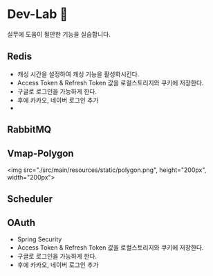 # Dev-Lab 📘
실무에 도움이 될만한 기능을 실습합니다.

## Redis 
- 캐싱 시간을 설정하여 캐싱 기능을 활성화시킨다.
- Access Token & Refresh Token 값을 로컬스토리지와 쿠키에 저장한다.
- 구글로 로그인을 가능하게 한다.
- 후에 카카오, 네이버 로그인 추가
- 
## RabbitMQ

## Vmap-Polygon
<img src="./src/main/resources/static/polygon.png", height="200px", width="200px">

## Scheduler

## OAuth
- Spring Security
- Access Token & Refresh Token 값을 로컬스토리지와 쿠키에 저장한다.
- 구글로 로그인을 가능하게 한다.
- 후에 카카오, 네이버 로그인 추가
